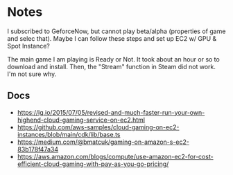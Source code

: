 # Notes

I subscribed to GeforceNow, but cannot play beta/alpha (properties of game and selec that). Maybe I can follow these steps and set up EC2 w/ GPU & Spot Instance?

The main game I am playing is Ready or Not. It took about an hour or so to download and install. Then, the "Stream" function in Steam did not work. I'm not sure why.


## Docs

- https://lg.io/2015/07/05/revised-and-much-faster-run-your-own-highend-cloud-gaming-service-on-ec2.html
- https://github.com/aws-samples/cloud-gaming-on-ec2-instances/blob/main/cdk/lib/base.ts
- https://medium.com/@bmatcuk/gaming-on-amazon-s-ec2-83b178f47a34
- https://aws.amazon.com/blogs/compute/use-amazon-ec2-for-cost-efficient-cloud-gaming-with-pay-as-you-go-pricing/